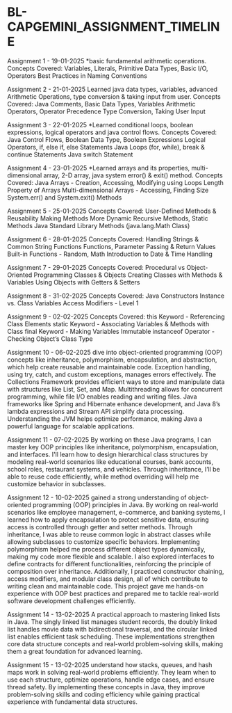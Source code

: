 # BL-CAPGEMINI_ASSIGNMENT_TIMELINE
Assignment 1 - 19-01-2025 *basic fundamental arithmetic operations. Concepts Covered: Variables, Literals, Primitive Data Types, Basic I/O, Operators Best Practices in Naming Conventions

Assignment 2 - 21-01-2025 Learned java data types, variables, advanced Arithmetic Operations, type conversion & taking input from user. Concepts Covered: Java Comments, Basic Data Types, Variables Arithmetic Operators, Operator Precedence Type Conversion, Taking User Input

Assignment 3 - 22-01-2025 *Learned conditional loops, boolean expressions, logical operators and java control flows. Concepts Covered: Java Control Flows, Boolean Data Type, Boolean Expressions Logical Operators, if, else if, else Statements Java Loops (for, while), break & continue Statements Java switch Statement

Assignment 4 - 23-01-2025 *Learned arrays and its properties, multi-dimensional array, 2-D array, java system error() & exit() method. Concepts Covered: Java Arrays - Creation, Accessing, Modifying using Loops Length Property of Arrays Multi-dimensional Arrays - Accessing, Finding Size System.err() and System.exit() Methods

Assignment 5 - 25-01-2025 Concepts Covered: User-Defined Methods & Reusability Making Methods More Dynamic Recursive Methods, Static Methods Java Standard Library Methods (java.lang.Math Class)

Assignment 6 - 28-01-2025 Concepts Covered: Handling Strings & Common String Functions Functions, Parameter Passing & Return Values Built-in Functions - Random, Math Introduction to Date & Time Handling

Assignment 7 - 29-01-2025 Concepts Covered: Procedural vs Object-Oriented Programming Classes & Objects Creating Classes with Methods & Variables Using Objects with Getters & Setters

Assignment 8 - 31-02-2025 Concepts Covered: Java Constructors Instance vs. Class Variables Access Modifiers - Level 1

Assignment 9 - 02-02-2025 Concepts Covered: this Keyword - Referencing Class Elements static Keyword - Associating Variables & Methods with Class final Keyword - Making Variables Immutable instanceof Operator - Checking Object’s Class Type

Assignment 10 - 06-02-2025 dive into object-oriented programming (OOP) concepts like inheritance, polymorphism, encapsulation, and abstraction, which help create reusable and maintainable code. Exception handling, using try, catch, and custom exceptions, manages errors effectively. The Collections Framework provides efficient ways to store and manipulate data with structures like List, Set, and Map. Multithreading allows for concurrent programming, while file I/O enables reading and writing files. Java frameworks like Spring and Hibernate enhance development, and Java 8’s lambda expressions and Stream API simplify data processing. Understanding the JVM helps optimize performance, making Java a powerful language for scalable applications.

Assignment 11 - 07-02-2025 By working on these Java programs, I can master key OOP principles like inheritance, polymorphism, encapsulation, and interfaces. I'll learn how to design hierarchical class structures by modeling real-world scenarios like educational courses, bank accounts, school roles, restaurant systems, and vehicles. Through inheritance, I’ll be able to reuse code efficiently, while method overriding will help me customize behavior in subclasses.

Assignment 12 - 10-02-2025 gained a strong understanding of object-oriented programming (OOP) principles in Java. By working on real-world scenarios like employee management, e-commerce, and banking systems, I learned how to apply encapsulation to protect sensitive data, ensuring access is controlled through getter and setter methods. Through inheritance, I was able to reuse common logic in abstract classes while allowing subclasses to customize specific behaviors. Implementing polymorphism helped me process different object types dynamically, making my code more flexible and scalable. I also explored interfaces to define contracts for different functionalities, reinforcing the principle of composition over inheritance. Additionally, I practiced constructor chaining, access modifiers, and modular class design, all of which contribute to writing clean and maintainable code. This project gave me hands-on experience with OOP best practices and prepared me to tackle real-world software development challenges efficiently.

Assignment 14 - 13-02-2025 A practical approach to mastering linked lists in Java. The singly linked list manages student records, the doubly linked list handles movie data with bidirectional traversal, and the circular linked list enables efficient task scheduling. These implementations strengthen core data structure concepts and real-world problem-solving skills, making them a great foundation for advanced learning.

Assignment 15 - 13-02-2025 understand how stacks, queues, and hash maps work in solving real-world problems efficiently. They learn when to use each structure, optimize operations, handle edge cases, and ensure thread safety. By implementing these concepts in Java, they improve problem-solving skills and coding efficiency while gaining practical experience with fundamental data structures.
